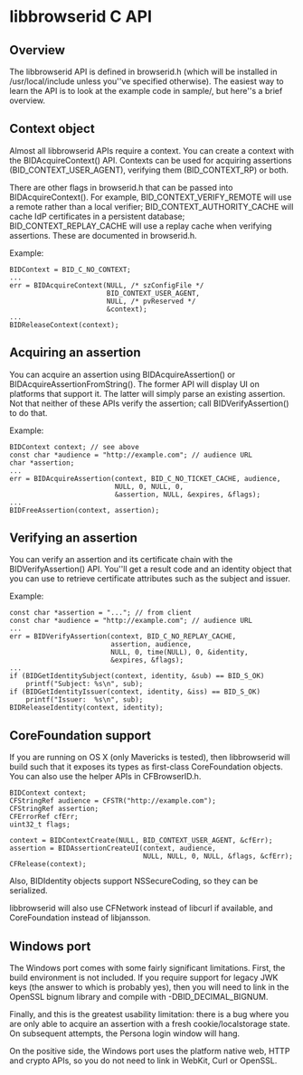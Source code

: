 # libbrowserid C API

## Overview

The libbrowserid API is defined in browserid.h (which will be installed in
/usr/local/include unless you''ve specified otherwise). The easiest way to learn
the API is to look at the example code in sample/, but here''s a brief overview.

## Context object

Almost all libbrowserid APIs require a context. You can create a context with
the BIDAcquireContext() API. Contexts can be used for acquiring assertions
(BID\_CONTEXT\_USER\_AGENT), verifying them (BID\_CONTEXT\_RP) or both.

There are other flags in browserid.h that can be passed into
BIDAcquireContext(). For example, BID\_CONTEXT\_VERIFY\_REMOTE will use a
remote rather than a local verifier; BID\_CONTEXT\_AUTHORITY\_CACHE will cache
IdP certificates in a persistent database; BID\_CONTEXT\_REPLAY\_CACHE will use
a replay cache when verifying assertions. These are documented in browserid.h.

Example:

    BIDContext = BID_C_NO_CONTEXT;
    ...
    err = BIDAcquireContext(NULL, /* szConfigFile */
                            BID_CONTEXT_USER_AGENT,
                            NULL, /* pvReserved */
                            &context);
    ...
    BIDReleaseContext(context);

## Acquiring an assertion

You can acquire an assertion using BIDAcquireAssertion() or
BIDAcquireAssertionFromString(). The former API will display UI on platforms
that support it. The latter will simply parse an existing assertion. Not that
neither of these APIs verify the assertion; call BIDVerifyAssertion() to do
that.

Example:

    BIDContext context; // see above
    const char *audience = "http://example.com"; // audience URL
    char *assertion;
    ...
    err = BIDAcquireAssertion(context, BID_C_NO_TICKET_CACHE, audience,
                              NULL, 0, NULL, 0,
                              &assertion, NULL, &expires, &flags);
    ...
    BIDFreeAssertion(context, assertion);

## Verifying an assertion

You can verify an assertion and its certificate chain with the
BIDVerifyAssertion() API. You''ll get a result code and an identity object that
you can use to retrieve certificate attributes such as the subject and issuer.

Example:

    const char *assertion = "..."; // from client
    const char *audience = "http://example.com"; // audience URL
    ...
    err = BIDVerifyAssertion(context, BID_C_NO_REPLAY_CACHE,
                             assertion, audience,
                             NULL, 0, time(NULL), 0, &identity,
                             &expires, &flags);
    ...
    if (BIDGetIdentitySubject(context, identity, &sub) == BID_S_OK)
        printf("Subject: %s\n", sub);
    if (BIDGetIdentityIssuer(context, identity, &iss) == BID_S_OK)
        printf("Issuer:  %s\n", sub);
    BIDReleaseIdentity(context, identity);

## CoreFoundation support

If you are running on OS X (only Mavericks is tested), then libbrowserid
will build such that it exposes its types as first-class CoreFoundation objects.
You can also use the helper APIs in CFBrowserID.h.

    BIDContext context;
    CFStringRef audience = CFSTR("http://example.com");
    CFStringRef assertion;
    CFErrorRef cfErr;
    uint32_t flags;

    context = BIDContextCreate(NULL, BID_CONTEXT_USER_AGENT, &cfErr);
    assertion = BIDAssertionCreateUI(context, audience,
                                     NULL, NULL, 0, NULL, &flags, &cfErr);
    CFRelease(context);

Also, BIDIdentity objects support NSSecureCoding, so they can be serialized.

libbrowserid will also use CFNetwork instead of libcurl if available, and
CoreFoundation instead of libjansson.

## Windows port

The Windows port comes with some fairly significant limitations. First, the
build environment is not included. If you require support for legacy JWK keys
(the answer to which is probably yes), then you will need to link in the
OpenSSL bignum library and compile with -DBID\_DECIMAL\_BIGNUM.

Finally, and this is the greatest usability limitation: there is a bug where
you are only able to acquire an assertion with a fresh cookie/localstorage
state. On subsequent attempts, the Persona login window will hang.

On the positive side, the Windows port uses the platform native web, HTTP and
crypto APIs, so you do not need to link in WebKit, Curl or OpenSSL.
